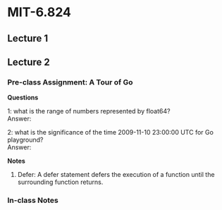 # MIT-6.824

## Lecture 1

## Lecture 2
### Pre-class Assignment: A Tour of Go ###

**Questions**

1: what is the range of numbers represented by float64?<br/>Answer: 

2: what is the significance of the time 2009-11-10 23:00:00 UTC for Go playground?<br/>Answer:

**Notes**

1. Defer: A defer statement defers the execution of a function until the surrounding function returns.

### In-class Notes ###
